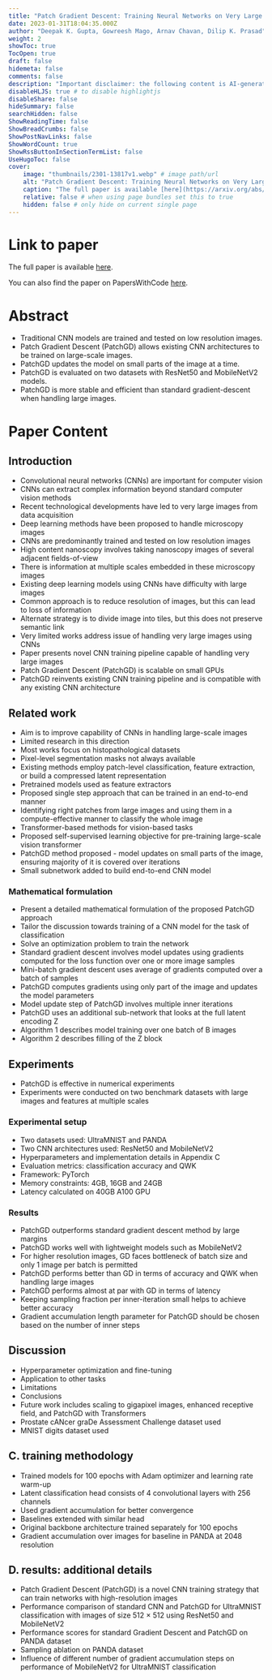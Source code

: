 ```yaml
---
title: "Patch Gradient Descent: Training Neural Networks on Very Large Images"
date: 2023-01-31T18:04:35.000Z
author: "Deepak K. Gupta, Gowreesh Mago, Arnav Chavan, Dilip K. Prasad"
weight: 2
showToc: true
TocOpen: true
draft: false
hidemeta: false
comments: false
description: "Important disclaimer: the following content is AI-generated, please make sure to fact check the presented information by reading the full paper."
disableHLJS: true # to disable highlightjs
disableShare: false
hideSummary: false
searchHidden: false
ShowReadingTime: false
ShowBreadCrumbs: false
ShowPostNavLinks: false
ShowWordCount: true
ShowRssButtonInSectionTermList: false
UseHugoToc: false
cover:
    image: "thumbnails/2301-13817v1.webp" # image path/url
    alt: "Patch Gradient Descent: Training Neural Networks on Very Large Images" # alt text
    caption: "The full paper is available [here](https://arxiv.org/abs/2301.13817)." # display caption under cover
    relative: false # when using page bundles set this to true
    hidden: false # only hide on current single page
---
```


# Link to paper
The full paper is available [here](https://arxiv.org/abs/2301.13817).

You can also find the paper on PapersWithCode [here](https://paperswithcode.com/paper/patch-gradient-descent-training-neural).

# Abstract
- Traditional CNN models are trained and tested on low resolution images.
- Patch Gradient Descent (PatchGD) allows existing CNN architectures to be trained on large-scale images.
- PatchGD updates the model on small parts of the image at a time.
- PatchGD is evaluated on two datasets with ResNet50 and MobileNetV2 models.
- PatchGD is more stable and efficient than standard gradient-descent when handling large images.

# Paper Content

## Introduction
- Convolutional neural networks (CNNs) are important for computer vision
- CNNs can extract complex information beyond standard computer vision methods
- Recent technological developments have led to very large images from data acquisition
- Deep learning methods have been proposed to handle microscopy images
- CNNs are predominantly trained and tested on low resolution images
- High content nanoscopy involves taking nanoscopy images of several adjacent fields-of-view
- There is information at multiple scales embedded in these microscopy images
- Existing deep learning models using CNNs have difficulty with large images
- Common approach is to reduce resolution of images, but this can lead to loss of information
- Alternate strategy is to divide image into tiles, but this does not preserve semantic link
- Very limited works address issue of handling very large images using CNNs
- Paper presents novel CNN training pipeline capable of handling very large images
- Patch Gradient Descent (PatchGD) is scalable on small GPUs
- PatchGD reinvents existing CNN training pipeline and is compatible with any existing CNN architecture

## Related work
- Aim is to improve capability of CNNs in handling large-scale images
- Limited research in this direction
- Most works focus on histopathological datasets
- Pixel-level segmentation masks not always available
- Existing methods employ patch-level classification, feature extraction, or build a compressed latent representation
- Pretrained models used as feature extractors
- Proposed single step approach that can be trained in an end-to-end manner
- Identifying right patches from large images and using them in a compute-effective manner to classify the whole image
- Transformer-based methods for vision-based tasks
- Proposed self-supervised learning objective for pre-training large-scale vision transformer
- PatchGD method proposed - model updates on small parts of the image, ensuring majority of it is covered over iterations
- Small subnetwork added to build end-to-end CNN model

### Mathematical formulation
- Present a detailed mathematical formulation of the proposed PatchGD approach
- Tailor the discussion towards training of a CNN model for the task of classification
- Solve an optimization problem to train the network
- Standard gradient descent involves model updates using gradients computed for the loss function over one or more image samples
- Mini-batch gradient descent uses average of gradients computed over a batch of samples
- PatchGD computes gradients using only part of the image and updates the model parameters
- Model update step of PatchGD involves multiple inner iterations
- PatchGD uses an additional sub-network that looks at the full latent encoding Z
- Algorithm 1 describes model training over one batch of B images
- Algorithm 2 describes filling of the Z block

## Experiments
- PatchGD is effective in numerical experiments
- Experiments were conducted on two benchmark datasets with large images and features at multiple scales

### Experimental setup
- Two datasets used: UltraMNIST and PANDA
- Two CNN architectures used: ResNet50 and MobileNetV2
- Hyperparameters and implementation details in Appendix C
- Evaluation metrics: classification accuracy and QWK
- Framework: PyTorch
- Memory constraints: 4GB, 16GB and 24GB
- Latency calculated on 40GB A100 GPU

### Results
- PatchGD outperforms standard gradient descent method by large margins
- PatchGD works well with lightweight models such as MobileNetV2
- For higher resolution images, GD faces bottleneck of batch size and only 1 image per batch is permitted
- PatchGD performs better than GD in terms of accuracy and QWK when handling large images
- PatchGD performs almost at par with GD in terms of latency
- Keeping sampling fraction per inner-iteration small helps to achieve better accuracy
- Gradient accumulation length parameter for PatchGD should be chosen based on the number of inner steps

## Discussion
- Hyperparameter optimization and fine-tuning
- Application to other tasks
- Limitations
- Conclusions
- Future work includes scaling to gigapixel images, enhanced receptive field, and PatchGD with Transformers
- Prostate cANcer graDe Assessment Challenge dataset used
- MNIST digits dataset used

## C. training methodology
- Trained models for 100 epochs with Adam optimizer and learning rate warm-up
- Latent classification head consists of 4 convolutional layers with 256 channels
- Used gradient accumulation for better convergence
- Baselines extended with similar head
- Original backbone architecture trained separately for 100 epochs
- Gradient accumulation over images for baseline in PANDA at 2048 resolution

## D. results: additional details
- Patch Gradient Descent (PatchGD) is a novel CNN training strategy that can train networks with high-resolution images
- Performance comparison of standard CNN and PatchGD for UltraMNIST classification with images of size 512 × 512 using ResNet50 and MobileNetV2
- Performance scores for standard Gradient Descent and PatchGD on PANDA dataset
- Sampling ablation on PANDA dataset
- Influence of different number of gradient accumulation steps on performance of MobileNetV2 for UltraMNIST classification
